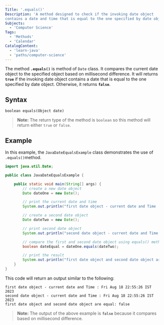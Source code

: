 ```yaml
---
Title: '.equals()'
Description: 'A method designed to check if the invoking date object
contains a date and time that is equal to the one specified by date object'
Subjects:
  - 'Computer Science'
Tags:
  - 'Methods'
  - 'Calendar'
CatalogContent:
  - 'learn-java'
  - 'paths/computer-science'
---
```


The method **`.equals()`** is method of `Date` class. It compares the current date object to the specified object based on millisecond difference. It will returns **`true`** if the invoking date object contains a date that is equal to the one specified by date object. Otherwise, it returns **`false`**.

## Syntax

```pseudo
boolean equals(Object date)
```
>**Note:** The return type of the method is  `boolean` so this method will return either `true` or `false`.

## Example

In this example, the `JavaDateEqualsExample` class demonstrates the use of `.equals()`method. 

```java
import java.util.Date;

public class JavaDateEqualsExample {

    public static void main(String[] args) {
        // create a new date object
        Date dateOne = new Date();

        // print the current date and time
        System.out.println("first date object - current date and Time : " + dateOne);

        // create a second date object
        Date dateTwo = new Date();

        // print second date object
        System.out.println("second date object - current date and Time : " + dateTwo);

        // compare the first and second date object using equals() method
        boolean dateEqual = dateOne.equals(dateTwo);

        // print the result
        System.out.println("first date object and second date object are equal: " + dateEqual);
    }
}
```

This code will return an output similar to the following:

```shell
first date object - current date and Time : Fri Aug 18 22:55:26 IST 2023
second date object - current date and Time : Fri Aug 18 22:55:26 IST 2023
first date object and second date object are equal: false
```

>**Note:** The output of the above example is **`false`** because it compares based on millisecond difference.